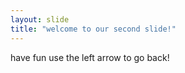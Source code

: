 ```yaml
---
layout: slide
title: "welcome to our second slide!"
---
```

have fun
use the left arrow to go back!
